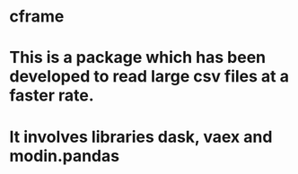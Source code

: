 # cframe
# This is a package which has been developed to read large csv files at a faster rate.
# It involves libraries dask, vaex and modin.pandas
